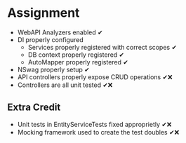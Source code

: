 # Assignment

- WebAPI Analyzers enabled ✔
- DI properly configured
  - Services properly registered with correct scopes ✔
  - DB context properly registered ✔
  - AutoMapper properly registered ✔
- NSwag properly setup ✔
- API controllers properly expose CRUD operations ✔❌
- Controllers are all unit tested ✔❌

## Extra Credit
- Unit tests in EntityServiceTests fixed approprietly ✔❌
- Mocking framework used to create the test doubles ✔❌
